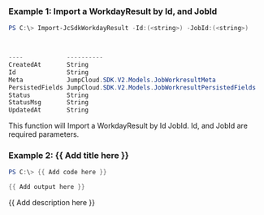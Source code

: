 ### Example 1: Import a WorkdayResult by Id, and JobId
```powershell
PS C:\> Import-JcSdkWorkdayResult -Id:(<string>) -JobId:(<string>)



----            ----------
CreatedAt       String
Id              String
Meta            JumpCloud.SDK.V2.Models.JobWorkresultMeta
PersistedFields JumpCloud.SDK.V2.Models.JobWorkresultPersistedFields
Status          String
StatusMsg       String
UpdatedAt       String


```

This function will Import a WorkdayResult by Id JobId. Id, and JobId are required parameters.

### Example 2: {{ Add title here }}
```powershell
PS C:\> {{ Add code here }}

{{ Add output here }}
```

{{ Add description here }}

